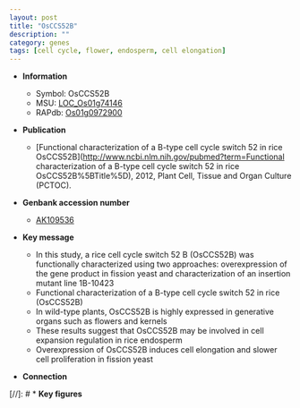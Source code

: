 ```yaml
---
layout: post
title: "OsCCS52B"
description: ""
category: genes
tags: [cell cycle, flower, endosperm, cell elongation]
---
```


* **Information**  
    + Symbol: OsCCS52B  
    + MSU: [LOC_Os01g74146](http://rice.uga.edu/cgi-bin/ORF_infopage.cgi?orf=LOC_Os01g74146)  
    + RAPdb: [Os01g0972900](https://rapdb.dna.affrc.go.jp/locus/?name=Os01g0972900)  

* **Publication**  
    + [Functional characterization of a B-type cell cycle switch 52 in rice OsCCS52B](http://www.ncbi.nlm.nih.gov/pubmed?term=Functional characterization of a B-type cell cycle switch 52 in rice OsCCS52B%5BTitle%5D), 2012, Plant Cell, Tissue and Organ Culture (PCTOC).

* **Genbank accession number**  
    + [AK109536](http://www.ncbi.nlm.nih.gov/nuccore/AK109536)

* **Key message**  
    + In this study, a rice cell cycle switch 52 B (OsCCS52B) was functionally characterized using two approaches: overexpression of the gene product in fission yeast and characterization of an insertion mutant line 1B-10423
    + Functional characterization of a B-type cell cycle switch 52 in rice (OsCCS52B)
    + In wild-type plants, OsCCS52B is highly expressed in generative organs such as flowers and kernels
    + These results suggest that OsCCS52B may be involved in cell expansion regulation in rice endosperm
    + Overexpression of OsCCS52B induces cell elongation and slower cell proliferation in fission yeast

* **Connection**  

[//]: # * **Key figures**  


